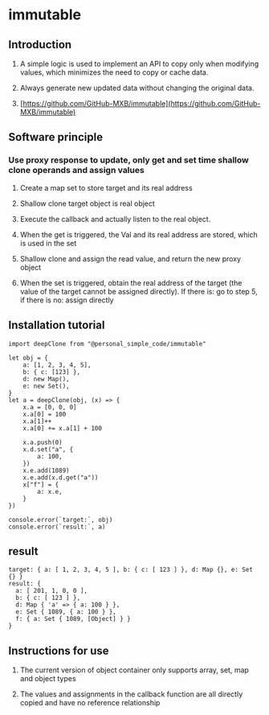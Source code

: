 # immutable

## Introduction

1. A simple logic is used to implement an API to copy only when modifying values, which minimizes the need to copy or cache data.

2. Always generate new updated data without changing the original data.

3. [https://github.com/GitHub-MXB/immutable](https://github.com/GitHub-MXB/immutable)

## Software principle

### Use proxy response to update, only get and set time shallow clone operands and assign values

1. Create a map set to store target and its real address

2. Shallow clone target object is real object

3. Execute the callback and actually listen to the real object.

4. When the get is triggered, the Val and its real address are stored, which is used in the set

5. Shallow clone and assign the read value, and return the new proxy object

6. When the set is triggered, obtain the real address of the target (the value of the target cannot be assigned directly). If there is: go to step 5, if there is no: assign directly

## Installation tutorial

```
import deepClone from "@personal_simple_code/immutable"

let obj = {
    a: [1, 2, 3, 4, 5],
    b: { c: [123] },
    d: new Map(),
    e: new Set(),
}
let a = deepClone(obj, (x) => {
    x.a = [0, 0, 0]
    x.a[0] = 100
    x.a[1]++
    x.a[0] += x.a[1] + 100

    x.a.push(0)
    x.d.set("a", {
        a: 100,
    })
    x.e.add(1089)
    x.e.add(x.d.get("a"))
    x["f"] = {
        a: x.e,
    }
})

console.error(`target:`, obj)
console.error(`result:`, a)

```

## result

```
target: { a: [ 1, 2, 3, 4, 5 ], b: { c: [ 123 ] }, d: Map {}, e: Set {} }
result: {
  a: [ 201, 1, 0, 0 ],
  b: { c: [ 123 ] },
  d: Map { 'a' => { a: 100 } },
  e: Set { 1089, { a: 100 } },
  f: { a: Set { 1089, [Object] } }
}
```

## Instructions for use

1. The current version of object container only supports array, set, map and object types

2. The values and assignments in the callback function are all directly copied and have no reference relationship
